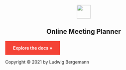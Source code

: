 

<p align="center">
  <img src="https://user-images.githubusercontent.com/54584689/119855575-50bfdd80-bf12-11eb-9476-00104f205da1.png" width="44">
</p>

<h2 align="center">
Online Meeting Planner
</h2>


<a style="background-color: #f44336;
  color: white;
  padding: 14px 25px;
  text-align: center;
  text-decoration: none;
  display: inline-block;" href="https://www.microsoft.com/de-de/store/apps/windows"><strong>Explore the docs »</strong></a>


Copyright © 2021 by Ludwig Bergemann
